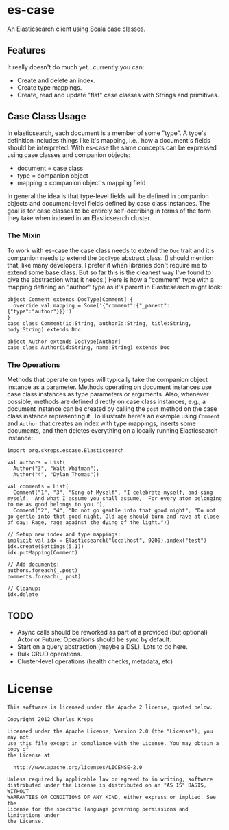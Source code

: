 es-case
=======

An Elasticsearch client using Scala case classes.

Features
--------

It really doesn't do much yet...currently you can:
* Create and delete an index.
* Create type mappings.
* Create, read and update "flat" case classes with Strings and primitives.


Case Class Usage
----------------

In elasticsearch, each document is a member of some "type".  A type's definition includes things like it's mapping, i.e., how a document's fields should be interpreted.  With es-case the same concepts can be expressed using case classes and companion objects:
* document = case class
* type = companion object
* mapping = companion object's mapping field

In general the idea is that type-level fields will be defined in companion objects and document-level fields defined by case class instances.  The goal is for case classes to be entirely self-decribing in terms of the form they take when indexed in an Elasticsearch cluster.

### The Mixin
To work with es-case the case class needs to extend the `Doc` trait and it's companion needs to extend the `DocType` abstract class.  (I should mention that, like many developers, I prefer it when libraries don't require me to extend some base class. But so far this is the cleanest way I've found to give the abstraction what it needs.)  Here is how a "comment" type with a mapping defining an "author" type as it's parent in Elasticsearch might look:

    object Comment extends DocType[Comment] {
      override val mapping = Some('{"comment":{"_parent":{"type":"author"}}}')
    }
    case class Comment(id:String, authorId:String, title:String, body:String) extends Doc

    object Author extends DocType[Author]
    case class Author(id:String, name:String) extends Doc

### The Operations
Methods that operate on types will typically take the companion object instance as a parameter.  Methods operating on document instances use case class instances as type parameters or arguments.  Also, whenever possible, methods are defined directly on case class instances, e.g., a document instance can be created by calling the `post` method on the case class instance representing it.  To illustrate here's an example using `Comment` and `Author` that creates an index with type mappings, inserts some documents, and then deletes everything on a locally running Elasticsearch instance:

    import org.ckreps.escase.Elasticsearch

    val authors = List(
      Author("3", "Walt Whitman"),
      Author("4", "Dylan Thomas"))

    val comments = List(      
      Comment("1", "3", "Song of Myself", "I celebrate myself, and sing myself,  And what I assume you shall assume,  For every atom belonging to me as good belongs to you."),
      Comment("2", "4", "Do not go gentle into that good night", "Do not go gentle into that good night, Old age should burn and rave at close of day; Rage, rage against the dying of the light."))

    // Setup new index and type mappings:
    implicit val idx = Elasticsearch("localhost", 9200).index("test")
    idx.create(Settings(5,1))
    idx.putMapping(Comment)

    // Add documents:
    authors.foreach(_.post)
    comments.foreach(_.post)

    // Cleanup:
    idx.delete    

TODO
----

* Async calls should be reworked as part of a provided (but optional) Actor or Future.  Operations should be sync by default.
* Start on a query abstraction (maybe a DSL).  Lots to do here.
* Bulk CRUD operations.
* Cluster-level operations (health checks, metadata, etc)

License
=======

    This software is licensed under the Apache 2 license, quoted below.

    Copyright 2012 Charles Kreps

    Licensed under the Apache License, Version 2.0 (the "License"); you may not
    use this file except in compliance with the License. You may obtain a copy of
    the License at

      http://www.apache.org/licenses/LICENSE-2.0

    Unless required by applicable law or agreed to in writing, software
    distributed under the License is distributed on an "AS IS" BASIS, WITHOUT
    WARRANTIES OR CONDITIONS OF ANY KIND, either express or implied. See the
    License for the specific language governing permissions and limitations under
    the License.




    




